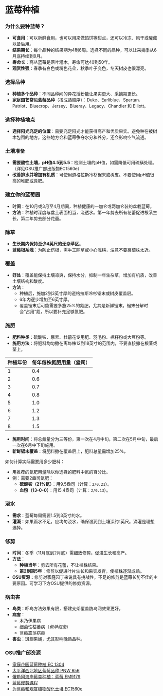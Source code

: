 # 蓝莓种植

### 为什么要种蓝莓？
- **可食用**：可以新鲜食用，也可以用来做馅饼等甜点，还可以冷冻、风干或罐藏以备后用。
- **结果期长**：每个品种的结果期为4到6周。选择不同的品种，可以让采摘季从6月底持续到9月。
- **寿命长**：高丛蓝莓是落叶灌木，寿命可达40到50年。
- **观赏性强**：春季有白色或粉色花朵，秋季叶子变色，冬天树皮也很漂亮。

### 选择品种
- **种植多个品种**：不同品种间的异花授粉能让果实更大、采摘期更长。
- **家庭园艺常见蓝莓品种**（按成熟顺序）：Duke、Earliblue、Spartan、Patriot、Bluecrop、Jersey、Blueray、Legacy、Chandler 和 Elliott。

### 选择种植地点
- **选择阳光充足的位置**：需要充足阳光才能获得高产和优质果实。避免种在被树木包围的地方，这些地方会和蓝莓争夺水分和养分，还会影响空气流通。

### 土壤准备
- **需要酸性土壤，pH值4.5到5.5**：检测土壤的pH值，如需降低可用硫磺处理。（详见OSU推广部出版物EC1560e）
- **改善排水并增加有机质**：可使用道格拉斯冷杉锯末或树皮。不要使用pH值很高的堆肥或粪肥。

### 建立你的蓝莓园
- **时间**：在10月或3月至4月期间，种植健康的一加仑或两加仑装的盆栽蓝莓。
- **方法**：种植时深度与盆土表面相当，浇透水。第一年剪去所有花蕾促进根系生长，第二年剪去部分花蕾。

### 除草
- **生长期内保持至少4英尺的无杂草区**。
- **蓝莓根系浅**：为防止伤根，需手工除草或小心浅耕，注意不要离植株太近。

### 覆盖
- **好处**：覆盖能保持土壤凉爽，保持水分，抑制一年生杂草，增加有机质，改善土壤结构和酸度。
- **方法**：
  - 种植后，施加2到3英寸厚的道格拉斯冷杉锯末或树皮覆盖层。
  - 6年内逐步增加至6英寸厚。
  - 覆盖锯末后可能需要多施25%的氮肥，尤其是新鲜锯末。锯末分解时会“占用”氮，所以要补充足够氮肥。

### 施肥
- **肥料种类**：硫酸铵、尿素、杜鹃花专用肥、羽毛粉、棉籽粉或大豆粉等。
- **施用方法**：将肥料均匀撒在离每株12到18英寸的范围内，不要直接撒在根茎或茎上。


| 种植年份 | 每年每株氮肥用量（盎司） |
|----------|----------------------|
| 1        | 0.4                  |
| 2        | 0.6                  |
| 3        | 0.7                  |
| 4        | 0.8                  |
| 5        | 1.0                  |
| 6        | 1.2                  |
| 7        | 1.3                  |
| 8        | 1.5                  |

- **施用时间**：将总氮量分为三等份，第一次在4月中旬，第二次在5月中旬，最后一次在6月中下旬施用。
- **新鲜锯末覆盖**：将肥料撒在覆盖层上，肥料总量需增加25%。


如何计算实际需要用多少肥料：
- 用推荐的氮肥用量除以你选择的肥料中氮的百分比。
- 例：需要2盎司氮肥：
  - **硫酸铵（21%氮）**：用9.5盎司（计算：`2/0.21`）。
  - **血粉（13-0-0）**：用15.4盎司（计算：`2/0.13`）。

### 浇水
- **需求**：蓝莓每周需要1.5到3英寸的水。
- **灌溉**：如果雨水不足，应均匀浇水，确保湿润到土壤深约1英尺。滴灌是理想选择。

### 修剪
- **时间**：冬季（11月底到2月底）需细致修剪，促进生长和高产。
- **方法**：
  - **种植当年**：剪去所有花蕾，不让植株结果。
  - **第2到第5年**：修剪以促进叶片生长和果实发育，使植株逐渐成熟。
- **OSU资源**：修剪对家庭园丁来说具有挑战性。不足的修剪是蓝莓长势不佳的主要原因。可学习下方OSU提供的修剪资源。

### 病虫害
- **鸟类**：吓鸟方法效果有限，搭建支架覆盖防鸟网效果更好。
- **病害**：
  - 木乃伊果病
  - 细菌性枯萎病（*假单胞菌*）
  - 蓝莓震荡病毒
- **害虫**：斑翅果蝇，尤其影响晚熟品种。

### OSU推广部资源
- [家庭花园蓝莓种植 EC 1304](https://catalog.extension.oregonstate.edu/)
- [太平洋西北地区蓝莓品种 PNW 656](https://catalog.extension.oregonstate.edu/)
- [俄勒冈海岸莓类种植：蓝莓 EM9179](https://catalog.extension.oregonstate.edu/)
- [蓝莓修剪课程](https://workspace.oregonstate.edu/course/pruning-blueberries?hsLang=en)
- [为蓝莓和观赏植物酸化土壤 EC1560e](https://catalog.extension.oregonstate.edu/)
